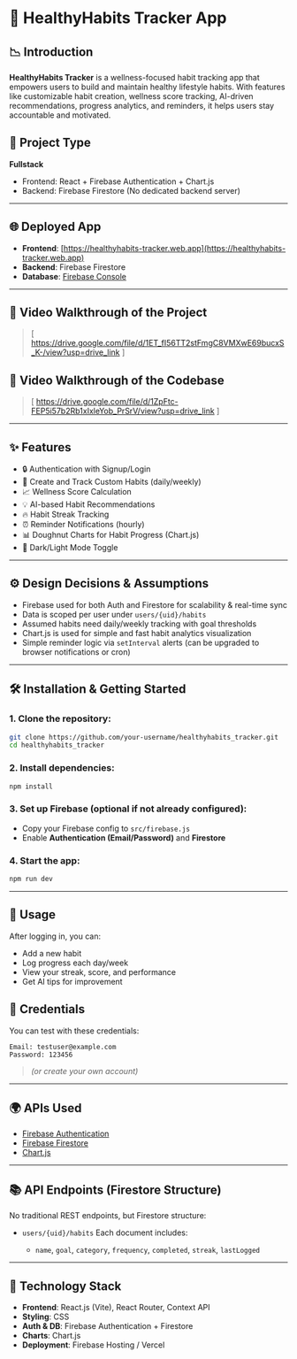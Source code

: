 # 🧘 HealthyHabits Tracker App

## 📉 Introduction

**HealthyHabits Tracker** is a wellness-focused habit tracking app that empowers users to build and maintain healthy lifestyle habits. With features like customizable habit creation, wellness score tracking, AI-driven recommendations, progress analytics, and reminders, it helps users stay accountable and motivated.

## 📆 Project Type

**Fullstack**

* Frontend: React + Firebase Authentication + Chart.js
* Backend: Firebase Firestore (No dedicated backend server)

---

## 🌐 Deployed App

* **Frontend**: [https://healthyhabits-tracker.web.app](https://healthyhabits-tracker.web.app)
* **Backend**: Firebase Firestore
* **Database**: [Firebase Console](https://console.firebase.google.com/project/healthy-habits-tracker-app/firestore)

---

## 🎥 Video Walkthrough of the Project

> \[ https://drive.google.com/file/d/1ET_fI56TT2stFmgC8VMXwE69bucxS_K-/view?usp=drive_link ]

## 🎥 Video Walkthrough of the Codebase

> \[ https://drive.google.com/file/d/1ZpFtc-FEP5i57b2Rb1xIxleYob_PrSrV/view?usp=drive_link ]

---

## ✨ Features

* 🔒 Authentication with Signup/Login
* 🎯 Create and Track Custom Habits (daily/weekly)
* 📈 Wellness Score Calculation
* 💡 AI-based Habit Recommendations
* 🔥 Habit Streak Tracking
* ⏰ Reminder Notifications (hourly)
* 📊 Doughnut Charts for Habit Progress (Chart.js)
* 🌙 Dark/Light Mode Toggle

---

## ⚙️ Design Decisions & Assumptions

* Firebase used for both Auth and Firestore for scalability & real-time sync
* Data is scoped per user under `users/{uid}/habits`
* Assumed habits need daily/weekly tracking with goal thresholds
* Chart.js is used for simple and fast habit analytics visualization
* Simple reminder logic via `setInterval` alerts (can be upgraded to browser notifications or cron)

---

## 🛠️ Installation & Getting Started

### 1. Clone the repository:

```bash
git clone https://github.com/your-username/healthyhabits_tracker.git
cd healthyhabits_tracker
```

### 2. Install dependencies:

```bash
npm install
```

### 3. Set up Firebase (optional if not already configured):

* Copy your Firebase config to `src/firebase.js`
* Enable **Authentication (Email/Password)** and **Firestore**

### 4. Start the app:

```bash
npm run dev
```

---

## 🚀 Usage

After logging in, you can:

* Add a new habit
* Log progress each day/week
* View your streak, score, and performance
* Get AI tips for improvement



## 🔐 Credentials

You can test with these credentials:

```
Email: testuser@example.com
Password: 123456
```

> *(or create your own account)*

---

## 🌍 APIs Used

* [Firebase Authentication](https://firebase.google.com/docs/auth)
* [Firebase Firestore](https://firebase.google.com/docs/firestore)
* [Chart.js](https://www.chartjs.org/)

---

## 📚 API Endpoints (Firestore Structure)

No traditional REST endpoints, but Firestore structure:

* `users/{uid}/habits`
  Each document includes:

  * `name`, `goal`, `category`, `frequency`, `completed`, `streak`, `lastLogged`

---

## 🧰 Technology Stack

* **Frontend**: React.js (Vite), React Router, Context API
* **Styling**: CSS
* **Auth & DB**: Firebase Authentication + Firestore
* **Charts**: Chart.js
* **Deployment**: Firebase Hosting / Vercel
